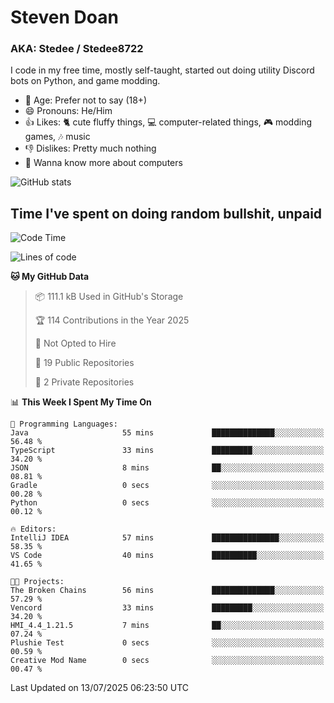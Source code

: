 # Steven Doan
### AKA: Stedee / Stedee8722
I code in my free time, mostly self-taught, started out doing utility Discord bots on Python, and game modding.

- 🤔 Age: Prefer not to say (18+)
- 😄 Pronouns: He/Him
- 👍 Likes: 🐈 cute fluffy things, 💻 computer-related things, 🎮 modding games, 🎶 music
- 👎 Dislikes: Pretty much nothing
- 🥹 Wanna know more about computers

![GitHub stats](https://github-readme-stats-iota-mocha-40.vercel.app/api?username=Stedee8722&show=prs_merged,prs_merged_percentage&show_icons=true&theme=transparent)

## Time I've spent on doing random bullshit, unpaid
<!--START_SECTION:Time I've spent on doing random bullshit, unpaid-->
![Code Time](http://img.shields.io/badge/Code%20Time-297%20hrs%2058%20mins-blue)

![Lines of code](https://img.shields.io/badge/From%20Hello%20World%20I%27ve%20Written-85.1%20thousand%20lines%20of%20code-blue)

**🐱 My GitHub Data** 

> 📦 111.1 kB Used in GitHub's Storage 
 > 
> 🏆 114 Contributions in the Year 2025
 > 
> 🚫 Not Opted to Hire
 > 
> 📜 19 Public Repositories 
 > 
> 🔑 2 Private Repositories 
 > 
📊 **This Week I Spent My Time On** 

```text
💬 Programming Languages: 
Java                     55 mins             ██████████████░░░░░░░░░░░   56.48 % 
TypeScript               33 mins             █████████░░░░░░░░░░░░░░░░   34.20 % 
JSON                     8 mins              ██░░░░░░░░░░░░░░░░░░░░░░░   08.81 % 
Gradle                   0 secs              ░░░░░░░░░░░░░░░░░░░░░░░░░   00.28 % 
Python                   0 secs              ░░░░░░░░░░░░░░░░░░░░░░░░░   00.12 % 

🔥 Editors: 
IntelliJ IDEA            57 mins             ███████████████░░░░░░░░░░   58.35 % 
VS Code                  40 mins             ██████████░░░░░░░░░░░░░░░   41.65 % 

🐱‍💻 Projects: 
The Broken Chains        56 mins             ██████████████░░░░░░░░░░░   57.29 % 
Vencord                  33 mins             █████████░░░░░░░░░░░░░░░░   34.20 % 
HMI_4.4_1.21.5           7 mins              ██░░░░░░░░░░░░░░░░░░░░░░░   07.24 % 
Plushie Test             0 secs              ░░░░░░░░░░░░░░░░░░░░░░░░░   00.59 % 
Creative Mod Name        0 secs              ░░░░░░░░░░░░░░░░░░░░░░░░░   00.47 % 
```


 Last Updated on 13/07/2025 06:23:50 UTC
<!--END_SECTION:Time I've spent on doing random bullshit, unpaid-->
